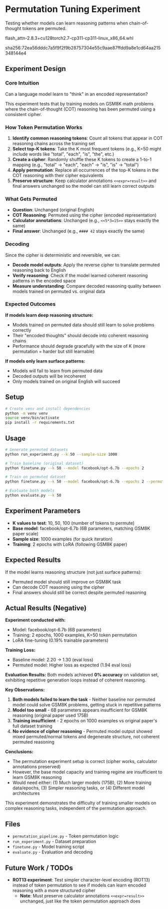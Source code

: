 # Permutation Tuning Experiment

Testing whether models can learn reasoning patterns when chain-of-thought tokens are permuted.


flash_attn-2.8.3+cu128torch2.7-cp311-cp311-linux_x86_64.whl

sha256:72ea56dddc7a5f9f2f9b28757304e55c9aae87ffdd9a8e1cd64aa215348144e4

## Experiment Design

### Core Intuition

Can a language model learn to "think" in an encoded representation?

This experiment tests that by training models on GSM8K math problems where the chain-of-thought (COT) reasoning has been permuted using a consistent cipher.

### How Token Permutation Works

1. **Identify common reasoning tokens**: Count all tokens that appear in COT reasoning chains across the training set
2. **Select top-K tokens**: Take the K most frequent tokens (e.g., K=50 might include words like "total", "each", "is", "the", etc.)
3. **Create a cipher**: Randomly shuffle these K tokens to create a 1-to-1 mapping (e.g., "total" → "each", "each" → "is", "is" → "total")
4. **Apply permutation**: Replace all occurrences of the top-K tokens in the COT reasoning with their cipher equivalents
5. **Preserve structure**: Keep calculator annotations `<<expr=result>>` and final answers unchanged so the model can still learn correct outputs

### What Gets Permuted

- **Question**: Unchanged (original English)
- **COT Reasoning**: Permuted using the cipher (encoded representation)
- **Calculator annotations**: Unchanged (e.g., `<<5*3=15>>` stays exactly the same)
- **Final answer**: Unchanged (e.g., `#### 42` stays exactly the same)

### Decoding

Since the cipher is deterministic and reversible, we can:
- **Decode model outputs**: Apply the reverse cipher to translate permuted reasoning back to English
- **Verify reasoning**: Check if the model learned coherent reasoning patterns in the encoded space
- **Measure understanding**: Compare decoded reasoning quality between models trained on permuted vs. original data

### Expected Outcomes

**If models learn deep reasoning structure:**
- Models trained on permuted data should still learn to solve problems correctly
- Their "encoded thoughts" should decode into coherent reasoning chains
- Performance should degrade gracefully with the size of K (more permutation = harder but still learnable)

**If models only learn surface patterns:**
- Models will fail to learn from permuted data
- Decoded outputs will be incoherent
- Only models trained on original English will succeed

## Setup

```bash
# Create venv and install dependencies
python -m venv venv
source venv/bin/activate
pip install -r requirements.txt
```

## Usage

```bash
# Generate permuted datasets
python run_experiment.py --k 50 --sample-size 1000

# Train baseline (original dataset)
python finetune.py --k 50 --model facebook/opt-6.7b --epochs 2

# Train on permuted dataset
python finetune.py --k 50 --model facebook/opt-6.7b --epochs 2 --permuted

# Evaluate both models
python evaluate.py --k 50
```

## Experiment Parameters

- **K values to test**: 10, 50, 100 (number of tokens to permute)
- **Base model**: facebook/opt-6.7b (6B parameters, matching GSM8K paper scale)
- **Sample size**: 1000 examples (for quick iteration)
- **Training**: 2 epochs with LoRA (following GSM8K paper)

## Expected Results

If the model learns reasoning structure (not just surface patterns):
- Permuted model should still improve on GSM8K task
- Can decode COT reasoning using the cipher
- Final answers should still be correct despite permuted reasoning

## Actual Results (Negative)

**Experiment conducted with:**
- Model: facebook/opt-6.7b (6B parameters)
- Training: 2 epochs, 1000 examples, K=50 token permutation
- LoRA fine-tuning (0.19% trainable parameters)

**Training Loss:**
- Baseline model: 2.20 → 1.30 (eval loss)
- Permuted model: Higher loss as expected (1.94 eval loss)

**Evaluation Results:**
Both models achieved **0% accuracy** on validation set, exhibiting repetitive generation loops instead of coherent reasoning.

**Key Observations:**
1. **Both models failed to learn the task** - Neither baseline nor permuted model could solve GSM8K problems, getting stuck in repetitive patterns
2. **Model too small** - 6B parameters appears insufficient for GSM8K reasoning (original paper used 175B)
3. **Training insufficient** - 2 epochs on 1000 examples vs original paper's full dataset training
4. **No evidence of cipher reasoning** - Permuted model output showed mixed permuted/normal tokens and degenerate structure, not coherent permuted reasoning

**Conclusions:**
- The permutation experiment setup is correct (cipher works, calculator annotations preserved)
- However, the base model capacity and training regime are insufficient to learn GSM8K reasoning
- Would need either: (1) Much larger models (175B), (2) More training data/epochs, (3) Simpler reasoning tasks, or (4) Different model architectures

This experiment demonstrates the difficulty of training smaller models on complex reasoning tasks, independent of the permutation approach.

## Files

- `permutation_pipeline.py` - Token permutation logic
- `run_experiment.py` - Dataset preparation
- `finetune.py` - Model training script
- `evaluate.py` - Evaluation and decoding

## Future Work / TODOs

- **ROT13 experiment**: Test simpler character-level encoding (ROT13) instead of token permutation to see if models can learn encoded reasoning with a more structured cipher
  - **Note**: Must preserve calculator annotations `<<expr=result>>` unchanged, just like the token permutation approach does
